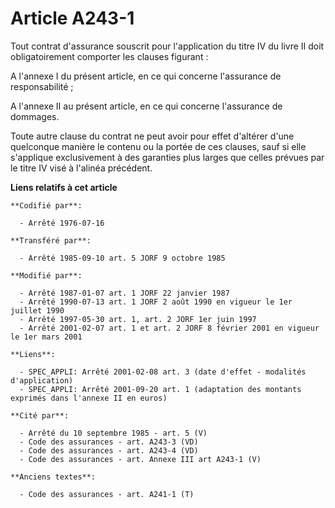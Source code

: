 # Article A243-1

Tout contrat d'assurance souscrit pour l'application du titre IV du livre II doit obligatoirement comporter les clauses
figurant :

A l'annexe I du présent article, en ce qui concerne l'assurance de responsabilité ;

A l'annexe II au présent article, en ce qui concerne l'assurance de dommages.

Toute autre clause du contrat ne peut avoir pour effet d'altérer d'une quelconque manière le contenu ou la portée de ces
clauses, sauf si elle s'applique exclusivement à des garanties plus larges que celles prévues par le titre IV visé à l'alinéa
précédent.

**Liens relatifs à cet article**

	**Codifié par**:

	  - Arrêté 1976-07-16

	**Transféré par**:

	  - Arrêté 1985-09-10 art. 5 JORF 9 octobre 1985

	**Modifié par**:

	  - Arrêté 1987-01-07 art. 1 JORF 22 janvier 1987
	  - Arrêté 1990-07-13 art. 1 JORF 2 août 1990 en vigueur le 1er juillet 1990
	  - Arrêté 1997-05-30 art. 1, art. 2 JORF 1er juin 1997
	  - Arrêté 2001-02-07 art. 1 et art. 2 JORF 8 février 2001 en vigueur le 1er mars 2001

	**Liens**:

	  - SPEC_APPLI: Arrêté 2001-02-08 art. 3 (date d'effet - modalités d'application)
	  - SPEC_APPLI: Arrêté 2001-09-20 art. 1 (adaptation des montants exprimés dans l'annexe II en euros)

	**Cité par**:

	  - Arrêté du 10 septembre 1985 - art. 5 (V)
	  - Code des assurances - art. A243-3 (VD)
	  - Code des assurances - art. A243-4 (VD)
	  - Code des assurances - art. Annexe III art A243-1 (V)

	**Anciens textes**:

	  - Code des assurances - art. A241-1 (T)
